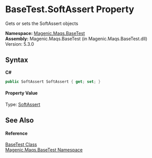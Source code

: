 # BaseTest.SoftAssert Property 
 

Gets or sets the SoftAssert objects

**Namespace:**&nbsp;<a href="MAQS_5/BaseTest_AUTOGENERATED/Magenic-Maqs-BaseTest_Namespace">Magenic.Maqs.BaseTest</a><br />**Assembly:**&nbsp;Magenic.Maqs.BaseTest (in Magenic.Maqs.BaseTest.dll) Version: 5.3.0

## Syntax

**C#**<br />
``` C#
public SoftAssert SoftAssert { get; set; }
```


#### Property Value
Type: <a href="MAQS_5/BaseTest_AUTOGENERATED/SoftAssert_Class">SoftAssert</a>

## See Also


#### Reference
<a href="MAQS_5/BaseTest_AUTOGENERATED/BaseTest_Class">BaseTest Class</a><br /><a href="MAQS_5/BaseTest_AUTOGENERATED/Magenic-Maqs-BaseTest_Namespace">Magenic.Maqs.BaseTest Namespace</a><br />